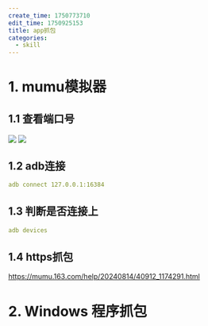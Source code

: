 ```yaml
---
create_time: 1750773710
edit_time: 1750925153
title: app抓包
categories:
  - skill
---
```



# 1. mumu模拟器

## 1.1 查看端口号 

<img src="/assets/RVMLbEsywojxafxuaNEcpUeMnbc.png" src-width="235" class="markdown-img m-auto" src-height="307" align="center"/>

<img src="/assets/JWcSbMmiGoCVW8xKa2PcahYXnnf.png" src-width="609" class="markdown-img m-auto" src-height="299" align="center"/>

## 1.2 adb连接

```yaml
adb connect 127.0.0.1:16384
```

## 1.3 判断是否连接上

```yaml
adb devices
```

## 1.4 https抓包

https://mumu.163.com/help/20240814/40912_1174291.html

# 2. Windows 程序抓包

